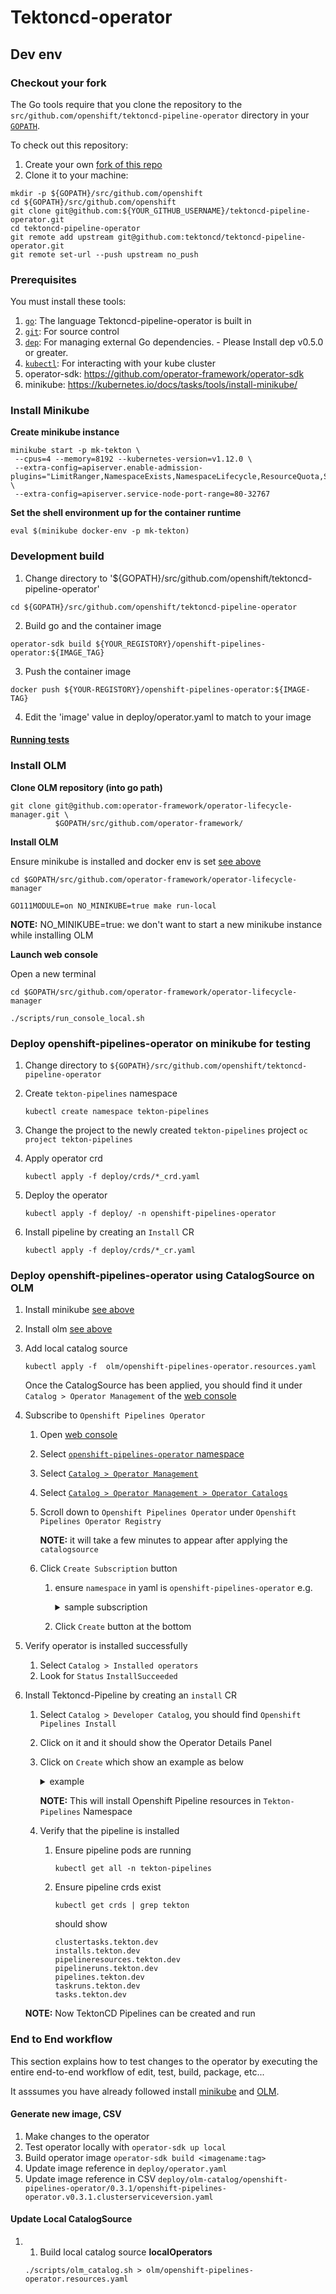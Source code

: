 # Tektoncd-operator

## Dev env

### Checkout your fork

The Go tools require that you clone the repository to the
`src/github.com/openshift/tektoncd-pipeline-operator` directory in your
[`GOPATH`](https://github.com/golang/go/wiki/SettingGOPATH).

To check out this repository:

1. Create your own
   [fork of this repo](https://help.github.com/articles/fork-a-repo/)
1. Clone it to your machine:

```shell
mkdir -p ${GOPATH}/src/github.com/openshift
cd ${GOPATH}/src/github.com/openshift
git clone git@github.com:${YOUR_GITHUB_USERNAME}/tektoncd-pipeline-operator.git
cd tektoncd-pipeline-operator
git remote add upstream git@github.com:tektoncd/tektoncd-pipeline-operator.git
git remote set-url --push upstream no_push
```

### Prerequisites
You must install these tools:

1. [`go`](https://golang.org/doc/install): The language Tektoncd-pipeline-operator is
   built in
1. [`git`](https://help.github.com/articles/set-up-git/): For source control
1. [`dep`](https://github.com/golang/dep): For managing external Go
   dependencies. - Please Install dep v0.5.0 or greater.
1. [`kubectl`](https://kubernetes.io/docs/tasks/tools/install-kubectl/): For
   interacting with your kube cluster
1. operator-sdk: https://github.com/operator-framework/operator-sdk
1. minikube: https://kubernetes.io/docs/tasks/tools/install-minikube/

### Install Minikube

**Create minikube instance**

```
minikube start -p mk-tekton \
 --cpus=4 --memory=8192 --kubernetes-version=v1.12.0 \
 --extra-config=apiserver.enable-admission-plugins="LimitRanger,NamespaceExists,NamespaceLifecycle,ResourceQuota,ServiceAccount,DefaultStorageClass,MutatingAdmissionWebhook"  \
 --extra-config=apiserver.service-node-port-range=80-32767
```

**Set the shell environment up for the container runtime**

```
eval $(minikube docker-env -p mk-tekton)
```

### Development build

1. Change directory to '${GOPATH}/src/github.com/openshift/tektoncd-pipeline-operator'
```
cd ${GOPATH}/src/github.com/openshift/tektoncd-pipeline-operator
```
2. Build go and the container image
```
operator-sdk build ${YOUR_REGISTORY}/openshift-pipelines-operator:${IMAGE_TAG}
```
3. Push the container image
```
docker push ${YOUR-REGISTORY}/openshift-pipelines-operator:${IMAGE-TAG}
```
4. Edit the 'image' value in deploy/operator.yaml to match to your image

#### [Running tests](docs/tests.md)

### Install OLM

**Clone OLM repository (into go path)**

```
git clone git@github.com:operator-framework/operator-lifecycle-manager.git \
          $GOPATH/src/github.com/operator-framework/
```

**Install OLM**

Ensure minikube is installed and docker env is set [see above](#install-minikube)

```
cd $GOPATH/src/github.com/operator-framework/operator-lifecycle-manager
```
```
GO111MODULE=on NO_MINIKUBE=true make run-local
```
**NOTE:** NO_MINIKUBE=true: we don't want to start a new minikube instance while installing OLM

**Launch web console**

Open a new terminal

```
cd $GOPATH/src/github.com/operator-framework/operator-lifecycle-manager
```

```
./scripts/run_console_local.sh
```

### Deploy openshift-pipelines-operator on minikube for testing

1. Change directory to `${GOPATH}/src/github.com/openshift/tektoncd-pipeline-operator`

1. Create `tekton-pipelines` namespace

   `kubectl create namespace tekton-pipelines`

1. Change the project to the newly created `tekton-pipelines` project 
    `oc project tekton-pipelines `

1. Apply operator crd

   `kubectl apply -f deploy/crds/*_crd.yaml`

1. Deploy the operator

    `kubectl apply -f deploy/ -n openshift-pipelines-operator`

1. Install pipeline by creating an `Install` CR

    `kubectl apply -f deploy/crds/*_cr.yaml`

### Deploy openshift-pipelines-operator using CatalogSource on OLM

1. Install minikube [see above](#install-minikube)
1. Install olm [see above](#install-olm)
1. Add local catalog source

    `kubectl apply -f  olm/openshift-pipelines-operator.resources.yaml`

    Once the CatalogSource has been applied, you should find it
    under `Catalog > Operator Management`  of the [web console]

1. Subscribe to `Openshift Pipelines Operator`
    1. Open [web console]
    1. Select [`openshift-pipelines-operator` namespace](http://localhost:9000/status/ns/openshift-pipelines-operator)
    1. Select [`Catalog > Operator Management`](http://0.0.0.0:9000/operatormanagement/ns/openshift-pipelines-operator)
    1. Select [`Catalog > Operator Management > Operator Catalogs`](http://0.0.0.0:9000/operatormanagement/ns/openshift-pipelines-operator/catalogsources)
    1. Scroll down to `Openshift Pipelines Operator` under `Openshift Pipelines Operator Registry`

        **NOTE:** it will take a few minutes to appear after applying the `catalogsource`

    1. Click `Create Subscription` button
        1. ensure `namespace` in yaml is `openshift-pipelines-operator` e.g.
            <details>
              <summary> sample subscription </summary>

              ```yaml
                apiVersion: operators.coreos.com/v1alpha1
                kind: Subscription
                metadata:
                  generateName: openshift-pipelines-operator-
                  namespace: openshift-pipelines-operator
                spec:
                  source: openshift-pipelines-operator-registry
                  sourceNamespace: openshift-pipelines-operator
                  name: openshift-pipelines-operator
                  startingCSV: openshift-pipelines-operator.v0.3.1
                  channel: alpha
              ```
            </details>
        1. Click `Create` button at the bottom

  1. Verify operator is installed successfully
      1. Select `Catalog > Installed operators`
      1. Look for `Status` `InstallSucceeded`

1. Install Tektoncd-Pipeline by creating an `install` CR
    1. Select `Catalog > Developer Catalog`, you should find `Openshift Pipelines Install`
    1. Click on it and it should show the Operator Details Panel
    1. Click on `Create` which show an example as below
        <details>
        <summary> example </summary>

        ```yaml
            apiVersion: tekton.dev/v1alpha1
            kind: Install
            metadata:
            name: pipelines-install
            namespace: openshift-pipelines-operator
            spec: {}
        ```
        </details>

        **NOTE:** This will install Openshift Pipeline resources in `Tekton-Pipelines` Namespace
    1. Verify that the pipeline is installed
        1. Ensure pipeline pods are running

           `kubectl get all -n tekton-pipelines`

        1. Ensure pipeline crds exist

           `kubectl get crds | grep tekton`

           should show

           ```shell
           clustertasks.tekton.dev
           installs.tekton.dev
           pipelineresources.tekton.dev
           pipelineruns.tekton.dev
           pipelines.tekton.dev
           taskruns.tekton.dev
           tasks.tekton.dev
           ```
    **NOTE:** Now TektonCD Pipelines can be created and run

### End to End workflow

This section explains how to test changes to the operator by executing the entire end-to-end workflow of edit, test, build, package, etc... 

It asssumes you have already followed install [minikube](#install-minikube) and [OLM](#install-olm).

#### Generate new image, CSV

1. Make changes to the operator
1. Test operator locally with `operator-sdk up local`
1. Build operator image `operator-sdk build <imagename:tag>`
1. Update image reference in `deploy/operator.yaml`
1. Update image reference in CSV `deploy/olm-catalog/openshift-pipelines-operator/0.3.1/openshift-pipelines-operator.v0.3.1.clusterserviceversion.yaml`

#### Update Local CatalogSource

1. 1. Build local catalog source **localOperators**

    `./scripts/olm_catalog.sh > olm/openshift-pipelines-operator.resources.yaml`

[web console]: http://localhost:9000
